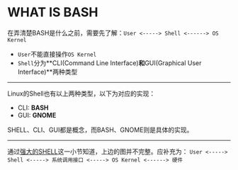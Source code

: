 # WHAT IS BASH
在弄清楚BASH是什么之前，需要先了解：```User <-----> Shell <------> OS Kernel```

* ```User```不能直接操作```OS Kernel```
* ```Shell```分为**CLI(Command Line Interface)**和**GUI(Graphical User Interface)**两种类型

---

Linux的Shell也有以上两种类型，以下为对应的实现：
* CLI: **BASH**
* GUI: **GNOME**

SHELL、CLI、GUI都是概念，而BASH、GNOME则是具体的实现。

---
通过[强大的SHELL](http://www.linuxprobe.com/chapter02/#21_SHELL)这一小节知道，上边的图并不完整。应补充为：
```User <-----> Shell <-----> 系统调用接口 <-----> OS Kernel <------> 硬件```
